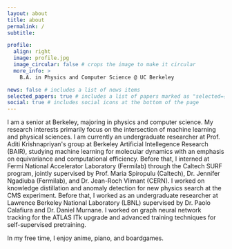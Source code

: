 ```yaml
---
layout: about
title: about
permalink: /
subtitle: 

profile:
  align: right
  image: profile.jpg
  image_circular: false # crops the image to make it circular
  more_info: >
    B.A. in Physics and Computer Science @ UC Berkeley

news: false # includes a list of news items
selected_papers: true # includes a list of papers marked as "selected={true}"
social: true # includes social icons at the bottom of the page
---
```


I am a senior at Berkeley, majoring in physics and computer science. My research interests primarily focus on the intersection of machine learning and physical sciences. I am currently an undergraduate researcher at Prof. Aditi Krishnapriyan's group at Berkeley Artificial Intellegence Research (BAIR), studying machine learning for molecular dynamics with an emphasis on equivariance and computational efficiency. Before that, I interned at Fermi National Accelerator Laboratory (Fermilab) through the Caltech SURF program, jointly supervised by Prof. Maria Spiropulu (Caltech), Dr. Jennifer Ngadiuba (Fermilab), and Dr. Jean-Roch Vlimant (CERN). I worked on knowledge distillation and anomaly detection for new physics search at the CMS experiment. Before that, I worked as an undergraduate researcher at Lawrence Berkeley National Laboratory (LBNL) supervised by Dr. Paolo Calafiura and Dr. Daniel Murnane. I worked on graph neural network tracking for the ATLAS ITk upgrade and advanced training techniques for self-supervised pretraining.

In my free time, I enjoy anime, piano, and boardgames.